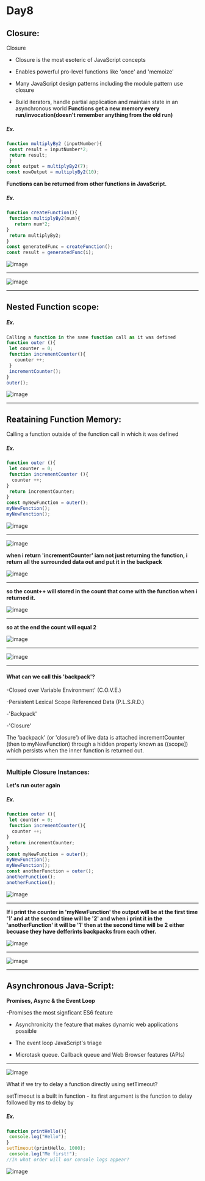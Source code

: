 # Day8
## Closure:
Closure 
- Closure is the most esoteric of JavaScript concepts
 
- Enables powerful pro-level functions like 'once' and 'memoize'
  
- Many JavaScript design patterns including the module pattern use closure
  
- Build iterators, handle partial application and maintain state in an asynchronous world 
**Functions get a new memory every run/invocation(doesn't remember anything from the old run)**
##### Ex. 
``` javascript
function multiplyBy2 (inputNumber){
 const result = inputNumber*2;
 return result;
 } 
const output = multiplyBy2(7);
const nowOutput = multiplyBy2(10);
```
**Functions can be returned from other functions in JavaScript.**
##### Ex. 
``` javascript
function createFunction(){
 function multiplyBy2(num){
   return num*2; 
}
 return multiplyBy2;
} 
const generatedFunc = createFunction();
const result = generatedFunc(i);
```
![image](https://github.com/AbdHajqasem/Mastering-Javascript-in-20-days/assets/122126568/4cdbc92d-3899-4313-b581-c042a7c628fa)

---
![image](https://github.com/AbdHajqasem/Mastering-Javascript-in-20-days/assets/122126568/9b51b5e1-cfb4-468a-b0e6-01d958506706)

---
## Nested Function scope:
##### Ex. 
``` javascript
Calling a function in the same function call as it was defined 
function outer (){
 let counter = 0; 
 function incrementCounter(){ 
   counter ++;
 } 
 incrementCounter(); 
}
outer(); 
```
![image](https://github.com/AbdHajqasem/Mastering-Javascript-in-20-days/assets/122126568/c74ad583-3abe-42d9-82fe-4246ddc5b480)

---
## Reataining Function Memory:
Calling a function outside of the function call in which it was defined 
##### Ex. 
``` javascript
function outer (){
 let counter = 0;
 function incrementCounter (){
  counter ++;
}
 return incrementCounter;
} 
const myNewFunction = outer();
myNewFunction();
myNewFunction();
```
![image](https://github.com/AbdHajqasem/Mastering-Javascript-in-20-days/assets/122126568/f832ecbc-71fb-4570-924e-c2f15099e27d)

---
![image](https://github.com/AbdHajqasem/Mastering-Javascript-in-20-days/assets/122126568/5259c6cf-a5b3-47c9-a237-f83122e69340)

**when i return  'incrementCounter' iam not just returning the function, i return all the surrounded data out and put it in the backpack**

![image](https://github.com/AbdHajqasem/Mastering-Javascript-in-20-days/assets/122126568/2ad6725f-face-45ea-821d-1cfd07b2f0cb)

---
**so the count++ will stored in the count that come with the function when i returned it.**

![image](https://github.com/AbdHajqasem/Mastering-Javascript-in-20-days/assets/122126568/2b7227ba-c253-4a2a-a872-4a1f1f483494)

---

**so at the end the count will equal 2**

![image](https://github.com/AbdHajqasem/Mastering-Javascript-in-20-days/assets/122126568/c4281c17-808a-44da-ae0a-799b744ecb31)

---
![image](https://github.com/AbdHajqasem/Mastering-Javascript-in-20-days/assets/122126568/61618afb-1876-4af1-9de2-bca88a3c58a3)

---

#### What can we call this 'backpack'? 
-Closed over Variable Environment' (C.O.V.E.)

-Persistent Lexical Scope Referenced Data (P.L.S.R.D.)

-'Backpack'

-'Closure' 

The 'backpack' (or 'closure') of live data is attached incrementCounter (then to myNewFunction) through a hidden property known as ((scope]) which persists when the inner function is returned out.

---

### Multiple Closure Instances:
**Let's run outer again** 
##### Ex. 
``` javascript
function outer (){
 let counter = 0;
 function incrementCounter(){
  counter ++; 
}
 return incrementCounter; 
} 
const myNewFunction = outer();
myNewFunction();
myNewFunction(); 
const anotherFunction = outer();
anotherFunction();
anotherFunction(); 
```
![image](https://github.com/AbdHajqasem/Mastering-Javascript-in-20-days/assets/122126568/e3f0f1ef-e82d-4ca8-bf58-a6deaeb25e5a)

---

**If i print the counter in 'myNewFunction' the output will be at the first time '1' and at the second time will be '2' and when i print it in the 'anotherFunction' it will be '1' then at the second time will be 2 either becuase they have defferints backpacks from each other.**

![image](https://github.com/AbdHajqasem/Mastering-Javascript-in-20-days/assets/122126568/705b5a21-23f7-4180-8222-d10c92f0f8fb)

---
![image](https://github.com/AbdHajqasem/Mastering-Javascript-in-20-days/assets/122126568/8fb0341b-b7b2-4023-b41d-09ff066ee9bc)

---

## Asynchronous Java-Script:
**Promises, Async & the Event Loop** 

-Promises the most signficant ES6 feature
  
- Asynchronicity the feature that makes dynamic web applications possible 
  
- The event loop JavaScript's triage
  
-  Microtask queue. Callback queue and Web Browser features (APIs)

---
  ![image](https://github.com/AbdHajqasem/Mastering-Javascript-in-20-days/assets/122126568/9f67325c-d2e3-473f-97f2-fed42965784c)

What if we try to delay a function directly using setTimeout? 

setTimeout is a built in function - its first argument is the function to delay followed by ms to delay by 
##### Ex. 
``` javascript
function printHello(){
 console.log("Hello"); 
} 
setTimeout(printHello, 1000);
 console.log("Me first!"); 
//In what order will our console logs appear?
```
![image](https://github.com/AbdHajqasem/Mastering-Javascript-in-20-days/assets/122126568/e8509fd7-0476-46ad-89f6-94ffc5c7dadd)

  
  

  































